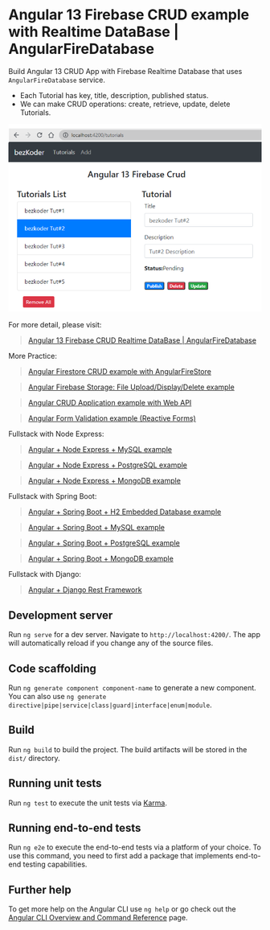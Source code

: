 # Angular 13 Firebase CRUD example with Realtime DataBase | AngularFireDatabase

Build Angular 13 CRUD App with Firebase Realtime Database that uses `AngularFireDatabase` service.

- Each Tutorial has key, title, description, published status.
- We can make CRUD operations: create, retrieve, update, delete Tutorials.

![angular-13-firebase-crud-realtime-database](angular-13-firebase-crud-realtime-database.png)

For more detail, please visit:
> [Angular 13 Firebase CRUD Realtime DataBase | AngularFireDatabase](https://www.bezkoder.com/angular-13-firebase-crud/)

More Practice:
> [Angular Firestore CRUD example with AngularFireStore](https://www.bezkoder.com/angular-12-firestore-crud-angularfirestore/)

> [Angular Firebase Storage: File Upload/Display/Delete example](https://www.bezkoder.com/angular-12-file-upload-firebase-storage/)

> [Angular CRUD Application example with Web API](https://www.bezkoder.com/angular-12-crud-app/)

> [Angular Form Validation example (Reactive Forms)](https://www.bezkoder.com/angular-12-form-validation/)

Fullstack with Node Express:
> [Angular + Node Express + MySQL example](https://www.bezkoder.com/angular-12-node-js-express-mysql/)

> [Angular + Node Express + PostgreSQL example](https://www.bezkoder.com/angular-12-node-js-express-postgresql/)

> [Angular + Node Express + MongoDB example](https://www.bezkoder.com/angular-12-mongodb-node-js-express/)

Fullstack with Spring Boot:
> [Angular + Spring Boot + H2 Embedded Database example](https://www.bezkoder.com/angular-12-spring-boot-crud/)

> [Angular + Spring Boot + MySQL example](https://www.bezkoder.com/angular-12-spring-boot-mysql/)

> [Angular + Spring Boot + PostgreSQL example](https://www.bezkoder.com/angular-12-spring-boot-postgresql/)

> [Angular + Spring Boot + MongoDB example](https://www.bezkoder.com/angular-12-spring-boot-mongodb/)

Fullstack with Django:
> [Angular + Django Rest Framework](https://www.bezkoder.com/django-angular-12-crud-rest-framework/)

## Development server

Run `ng serve` for a dev server. Navigate to `http://localhost:4200/`. The app will automatically reload if you change any of the source files.

## Code scaffolding

Run `ng generate component component-name` to generate a new component. You can also use `ng generate directive|pipe|service|class|guard|interface|enum|module`.

## Build

Run `ng build` to build the project. The build artifacts will be stored in the `dist/` directory.

## Running unit tests

Run `ng test` to execute the unit tests via [Karma](https://karma-runner.github.io).

## Running end-to-end tests

Run `ng e2e` to execute the end-to-end tests via a platform of your choice. To use this command, you need to first add a package that implements end-to-end testing capabilities.

## Further help

To get more help on the Angular CLI use `ng help` or go check out the [Angular CLI Overview and Command Reference](https://angular.io/cli) page.
